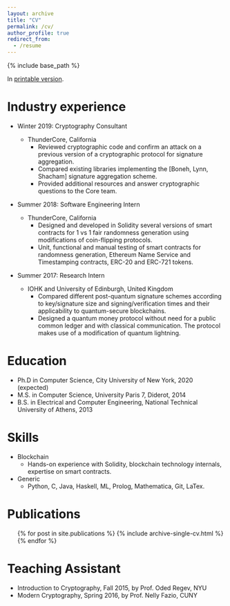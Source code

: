 ```yaml
---
layout: archive
title: "CV"
permalink: /cv/
author_profile: true
redirect_from:
  - /resume
---
```


{% include base_path %}

In [printable version](https://docs.google.com/document/d/1cQ0d0CVGzYeGkpc_2Wu0gw3RMXgCAl4kxxrNCcdT4xU/export?format=pdf).

Industry experience
======
* Winter 2019: Cryptography Consultant
  * ThunderCore, California
    * Reviewed cryptographic code and confirm an attack on a previous version of a cryptographic protocol for signature aggregation.
    * Compared existing libraries implementing the [Boneh, Lynn, Shacham] signature aggregation scheme.
    * Provided additional resources and answer cryptographic questions to the Core team.

* Summer 2018: Software Engineering Intern
  * ThunderCore, California
    * Designed and developed in Solidity several versions of smart contracts for 1 vs 1 fair randomness generation using modifications of coin-flipping protocols.
    * Unit, functional and manual testing of smart contracts for randomness generation, Ethereum Name Service and Timestamping contracts, ERC-20 and ERC-721 tokens.

* Summer 2017: Research Intern
  * IOHK and University of Edinburgh, United Kingdom
    * Compared different post-quantum signature schemes according to key/signature size and signing/verification times and their applicability to quantum-secure blockchains.
    * Designed a quantum money protocol without need for a public common ledger and with classical communication. The protocol makes use of a modification of quantum lightning.

Education
======
* Ph.D in Computer Science, City University of New York, 2020 (expected)
* M.S. in Computer Science, University Paris 7, Diderot, 2014
* B.S. in Electrical and Computer Engineering, National Technical University of Athens, 2013
  
Skills
======
* Blockchain
  * Hands-on experience with Solidity, blockchain technology internals, expertise on smart contracts.
* Generic
  * Python, C, Java, Haskell, ML, Prolog, Mathematica, Git, LaTex.

Publications
======
  <ul>{% for post in site.publications %}
    {% include archive-single-cv.html %}
  {% endfor %}</ul>
  
Teaching Assistant
======
* Introduction to Cryptography, Fall 2015, by Prof. Oded Regev, NYU
* Modern Cryptography, Spring 2016, by Prof. Nelly Fazio, CUNY
